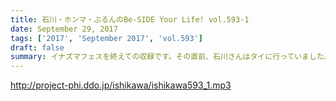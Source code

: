 ```yaml
---
title: 石川・ホンマ・ぶるんのBe-SIDE Your Life! vol.593-1
date: September 29, 2017
tags: ['2017', 'September 2017', 'vol.593']
draft: false
summary: イナズマフェスを終えての収録です。その直前、石川さんはタイに行っていました。MIURA
---
```


http://project-phi.ddo.jp/ishikawa/ishikawa593_1.mp3